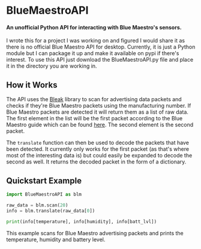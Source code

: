 # BlueMaestroAPI
#### An unofficial Python API for interacting with Blue Maestro's sensors.  

I wrote this for a project I was working on and figured I would share it as there is no official Blue Maestro API for desktop. Currently, it is just a Python module but I can package it up and make it available on pypi if there's interest. To use this API just download the BlueMaestroAPI.py file and place it in the directory you are working in.  

## How it Works
The API uses the [Bleak](https://github.com/hbldh/bleak) library to scan for advertising data packets and checks if they're Blue Maestro packets using the manufacturing number. If Blue Maestro packets are detected it will return them as a list of raw data. The first element in the list will be the first packet according to the Blue Maestro guide which can be found [here](https://usermanual.wiki/Document/TemperatureHumidityDataLoggerCommandsAPI24.2837071165/html). The second element is the second packet. 

The `translate` function can then be used to decode the packets that have been detected. It currently only works for the first packet (as that's where most of the interesting data is) but could easily be expanded to decode the second as well. It returns the decoded packet in the form of a dictionary.

## Quickstart Example
```python
import BlueMaestroAPI as blm

raw_data = blm.scan(20)
info = blm.translate(raw_data[0])

print(info[temperature], info[humidity], info[batt_lvl])
```
  
This example scans for Blue Maestro advertising packets and prints the temperature, humidity and battery level.
